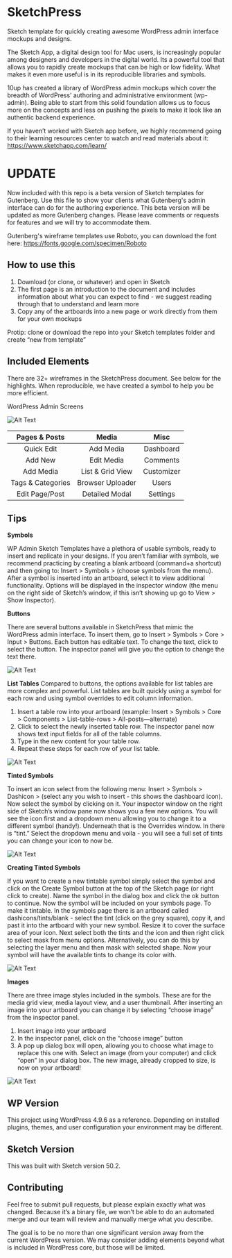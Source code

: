 # SketchPress #

Sketch template for quickly creating awesome WordPress admin interface mockups and designs.

The Sketch App, a digital design tool for Mac users, is increasingly popular among designers and developers in the digital world. Its a powerful tool that allows you to rapidly create mockups that can be high or low fidelity. What makes it even more useful is in its reproducible libraries and symbols.

10up has created a library of WordPress admin mockups which cover the breadth of WordPress’ authoring and administrative environment (wp-admin). Being able to start from this solid foundation allows us to focus more on the concepts and less on pushing the pixels to make it look like an authentic backend experience.  

If you haven’t worked with Sketch app before, we highly recommend going to their learning resources center to watch and read materials about it: https://www.sketchapp.com/learn/

# UPDATE #
Now included with this repo is a beta version of Sketch templates for Gutenberg. Use this file to show your clients what Gutenberg's admin interface can do for the authoring experience. This beta version will be updated as more Gutenberg changes. Please leave comments or requests for features and we will try to accommodate them.

Gutenberg's wireframe templates use Roboto, you can download the font here:
https://fonts.google.com/specimen/Roboto

## How to use this ##

1. Download (or clone, or whatever) and open in Sketch
2. The first page is an introduction to the document and includes information about what you can expect to find - we suggest reading through that to understand and learn more
3. Copy any of the artboards into a new page or work directly from them for your own mockups

Protip: clone or download the repo into your Sketch templates folder and create “new from template”

## Included Elements ##

There are 32+ wireframes in the SketchPress document. See below for the highlights. When reproducible, we have created a symbol to help you be more efficient.

WordPress Admin Screens

![Alt Text](https://github.com/10up/SketchPress/blob/master/How-To-Gifs/sketch-press-wireframe-screens.gif)

| Pages & Posts     | Media            | Misc             |
| :---:  | :---: | :---: |
| Quick Edit        | Add Media        | Dashboard        |
| Add New           | Edit Media       | Comments         |
| Add Media         | List & Grid View | Customizer       |
| Tags & Categories | Browser Uploader | Users            |
| Edit Page/Post    | Detailed Modal   | Settings         |

 ## Tips ##

**Symbols**

 WP Admin Sketch Templates have a plethora of usable symbols, ready to insert and replicate in your designs. If you aren’t familiar with symbols, we recommend practicing by creating a blank artboard (command+a shortcut) and then going to: Insert > Symbols > (choose symbols from the menu). After a symbol is inserted into an artboard, select it to view additional functionality. Options will be displayed in the inspector window (the menu on the right side of Sketch’s window, if this isn’t showing up go to View > Show Inspector).

 **Buttons**

 There are several buttons available in SketchPress that mimic the WordPress admin interface. To insert them, go to Insert > Symbols > Core > Input > Buttons. Each button has editable text. To change the text, click to select the button. The inspector panel will give you the option to change the text there.

 ![Alt Text](https://github.com/10up/SketchPress/blob/master/How-To-Gifs/how-to-add-buttons.gif)

 **List Tables**
Compared to buttons, the options available for list tables are more complex and powerful. List tables are built quickly using a symbol for each row and using symbol overrides to edit column information.

1. Insert a table row into your artboard (example: Insert > Symbols > Core > Components > List-table-rows > All-posts—alternate)
2. Click to select the newly inserted table row. The inspector panel now shows text input fields for all of the table columns.
3. Type in the new content for your table row.
4. Repeat these steps for each row of your list table.

![Alt Text](https://github.com/10up/SketchPress/blob/master/How-To-Gifs/how-to-use-table.gif)

 **Tinted Symbols**

To insert an icon select from the following menu: Insert > Symbols > Dashicon > (select any you wish to insert - this shows the dashboard icon). Now select the symbol by clicking on it. Your inspector window on the right side of Sketch’s window pane now shows you a few new options. You will see the icon first and a dropdown menu allowing you to change it to a different symbol (handy!). Underneath that is the Overrides window. In there is “tint.” Select the dropdown menu and voila - you will see a full set of tints you can change your icon to now be.

![Alt Text](https://github.com/10up/SketchPress/blob/master/How-To-Gifs/how-to-use-tintable-symbols.gif)

 **Creating Tinted Symbols**

 If you want to create a new tintable symbol simply select the symbol and click on the Create Symbol button at the top of the Sketch page (or right click to create). Name the symbol in the dialog box and click the ok button to continue. Now the symbol will be included on your symbols page. To make it tintable. In the symbols page there is an artboard called dashicons/tints/blank - select the tint (click on the grey square), copy it, and past it into the artboard with your new symbol. Resize it to cover the surface area of your icon. Next select both the tints and the icon and then right click to select mask from menu options. Alternatively, you can do this by selecting the layer menu and then mask with selected shape. Now your symbol will have the available tints to change its color with.  

 ![Alt Text](https://github.com/10up/SketchPress/blob/master/How-To-Gifs/how-to-create-tintable-symbols.gif)

**Images**

There are three image styles included in the symbols. These are for the media grid view, media layout view, and a user thumbnail. After inserting an image into your artboard you can change it by selecting “choose image” from the inspector panel.
1. Insert image into your artboard
2. In the inspector panel, click on the “choose image” button
3. A pop up dialog box will open, allowing you to choose what image to replace this one with. Select an image (from your computer) and click “open” in your dialog box.
The new image, already cropped to size, is now on your artboard!

![Alt Text](https://github.com/10up/SketchPress/blob/master/How-To-Gifs/how-to-use-image-symbols.gif)

## WP Version ##

This project using WordPress 4.9.6 as a reference. Depending on installed plugins, themes, and user configuration your environment may be different.

## Sketch Version ##

This was built with Sketch version 50.2.

## Contributing ##

Feel free to submit pull requests, but please explain exactly what was changed. Because it’s a binary file, we won’t be able to do an automated merge and our team will review and manually merge what you describe.

The goal is to be no more than one significant version away from the current WordPress version. We may consider adding elements beyond what is included in WordPress core, but those will be limited.

